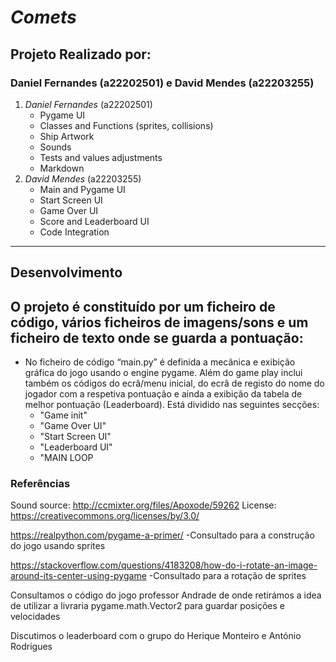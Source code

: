 # ***Comets***
## **Projeto Realizado por:**

### Daniel Fernandes (a22202501) e David Mendes (a22203255)

1. *Daniel Fernandes* (a22202501)
     - Pygame UI
     - Classes and Functions (sprites, collisions)
     - Ship Artwork
     - Sounds
     - Tests and values adjustments
     - Markdown
2. *David Mendes* (a22203255)
     - Main and Pygame UI
     - Start Screen UI
     - Game Over UI
     - Score and Leaderboard UI
     - Code Integration

------------------------------    
## **Desenvolvimento**


## O projeto é constituído por um ficheiro de código, vários ficheiros de imagens/sons e um ficheiro de texto onde se guarda a pontuação:
- No ficheiro de código “main.py” é definida a mecânica e exibição gráfica do jogo usando o engine pygame. Além do game play inclui também os códigos do ecrâ/menu inicial, do ecrâ de registo do nome do jogador com a respetiva pontuação e ainda a exibição da tabela de melhor pontuação (Leaderboard). Está dividido nas seguintes secções:
    - "Game init"
    - "Game Over UI"
    - "Start Screen UI"
    - "Leaderboard UI"
    - "MAIN LOOP



### **Referências**
Sound source: http://ccmixter.org/files/Apoxode/59262
License: https://creativecommons.org/licenses/by/3.0/

https://realpython.com/pygame-a-primer/
-Consultado para a construção do jogo usando sprites

https://stackoverflow.com/questions/4183208/how-do-i-rotate-an-image-around-its-center-using-pygame
-Consultado para a rotação de sprites

Consultamos o código do jogo professor Andrade de onde retirámos a idea de utilizar a livraria pygame.math.Vector2 para guardar posições e velocidades

Discutimos o leaderboard com o grupo do Herique Monteiro e António Rodrigues